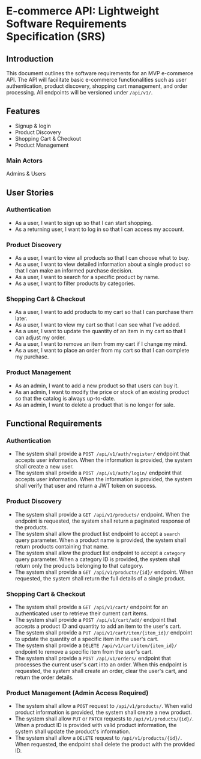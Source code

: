 # E-commerce API: Lightweight Software Requirements Specification (SRS)

## Introduction
This document outlines the software requirements for an MVP e-commerce API. The API will facilitate basic e-commerce functionalities such as user authentication, product discovery, shopping cart management, and order processing. All endpoints will be versioned under `/api/v1/`.

## Features
- Signup & login
- Product Discovery
- Shopping Cart & Checkout
- Product Management

### Main Actors
Admins & Users

## User Stories

### Authentication
- As a user, I want to sign up so that I can start shopping.
- As a returning user, I want to log in so that I can access my account.

### Product Discovery
- As a user, I want to view all products so that I can choose what to buy.
- As a user, I want to view detailed information about a single product so that I can make an informed purchase decision.
- As a user, I want to search for a specific product by name.
- As a user, I want to filter products by categories.

### Shopping Cart & Checkout
- As a user, I want to add products to my cart so that I can purchase them later.
- As a user, I want to view my cart so that I can see what I've added.
- As a user, I want to update the quantity of an item in my cart so that I can adjust my order.
- As a user, I want to remove an item from my cart if I change my mind.
- As a user, I want to place an order from my cart so that I can complete my purchase.

### Product Management
- As an admin, I want to add a new product so that users can buy it.
- As an admin, I want to modify the price or stock of an existing product so that the catalog is always up-to-date.
- As an admin, I want to delete a product that is no longer for sale.

## Functional Requirements

### Authentication
- The system shall provide a `POST /api/v1/auth/register/` endpoint that accepts user information. When the information is provided, the system shall create a new user.
- The system shall provide a `POST /api/v1/auth/login/` endpoint that accepts user information. When the information is provided, the system shall verify that user and return a JWT token on success.

### Product Discovery
- The system shall provide a `GET /api/v1/products/` endpoint. When the endpoint is requested, the system shall return a paginated response of the products.
- The system shall allow the product list endpoint to accept a `search` query parameter. When a product name is provided, the system shall return products containing that name.
- The system shall allow the product list endpoint to accept a `category` query parameter. When a category ID is provided, the system shall return only the products belonging to that category.
- The system shall provide a `GET /api/v1/products/{id}/` endpoint. When requested, the system shall return the full details of a single product.

### Shopping Cart & Checkout
- The system shall provide a `GET /api/v1/cart/` endpoint for an authenticated user to retrieve their current cart items.
- The system shall provide a `POST /api/v1/cart/add/` endpoint that accepts a product ID and quantity to add an item to the user's cart.
- The system shall provide a `PUT /api/v1/cart/item/{item_id}/` endpoint to update the quantity of a specific item in the user's cart.
- The system shall provide a `DELETE /api/v1/cart/item/{item_id}/` endpoint to remove a specific item from the user's cart.
- The system shall provide a `POST /api/v1/orders/` endpoint that processes the current user's cart into an order. When this endpoint is requested, the system shall create an order, clear the user's cart, and return the order details.

### Product Management (Admin Access Required)
- The system shall allow a `POST` request to `/api/v1/products/`. When valid product information is provided, the system shall create a new product.
- The system shall allow `PUT` or `PATCH` requests to `/api/v1/products/{id}/`. When a product ID is provided with valid product information, the system shall update the product's information.
- The system shall allow a `DELETE` request to `/api/v1/products/{id}/`. When requested, the endpoint shall delete the product with the provided ID.